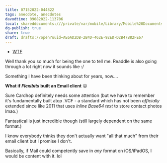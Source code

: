 ```yaml
---
title: 07152022-044822
tags: anecdote, anecdotes
davodtime: 09082022-113706
local: shareddocuments:///private/var/mobile/Library/Mobile%20Documents/iCloud~md~obsidian/Documents/OBSHIDDIAN/drafts/AE6AD2DB-2B4D-462E-92ED-D2B47B82FE67.md
dg-publish: true
share: true
draft: drafts://open?uuid=AE6AD2DB-2B4D-462E-92ED-D2B47B82FE67
---
```

- [WTF](https://davidblue.wtf/drafts/EEB5C0F0-48B4-45AF-A8A7-4FCE5DDCBE03.html)

Well thank you so much for being the one to tell me. Readdle is also going through a lot right now it sounds like :/

Something I have been thinking about for years, now....

**What if *Flexibits* built an Email client** :open_mouth: 

Sure Cardhop definitely needs some attention (but we have to remember it's fundamentally built atop .VCF - a standard which has not been *officially* extended since like 2011 that uses *inline Base64 text* to store contact photos lmao.)

Fantastical is just incredible though (still largely dependent on the same format.)

I know everybody thinks they don't actually want "all that much" from their email client but I promise I don't.

Basically, if Mail could competently save in *any* format on iOS/iPadOS, I would be content with it. lol